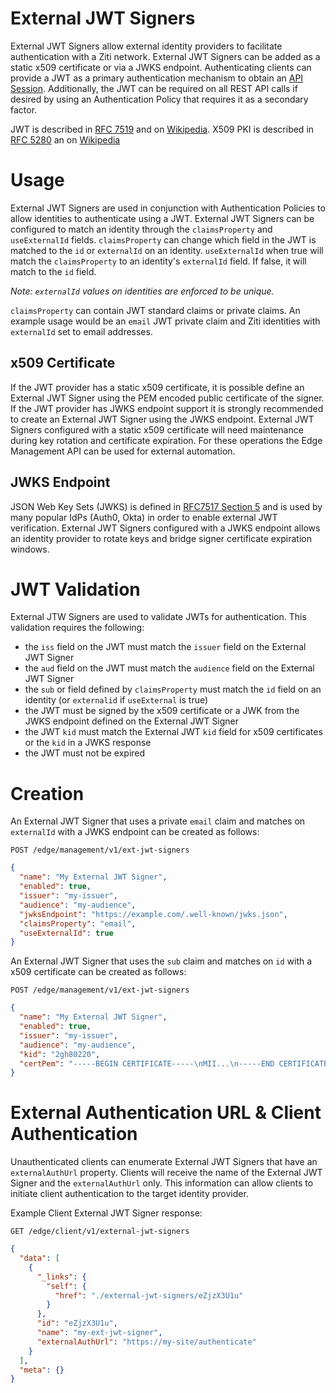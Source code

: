 # External JWT Signers

External JWT Signers allow external identity providers to facilitate authentication with a Ziti network. External
JWT Signers can be added as a static x509 certificate or via a JWKS endpoint. Authenticating clients can provide
a JWT as a primary authentication mechanism to obtain an [API Session](../sessions.md#api-session). Additionally, the JWT can be required on
all REST API calls if desired by using an Authentication Policy that requires it as a secondary factor.

JWT is described in [RFC 7519](https://datatracker.ietf.org/doc/html/rfc7519) and on [Wikipedia](https://en.wikipedia.org/wiki/JSON_Web_Token).
X509 PKI is described in [RFC 5280](https://datatracker.ietf.org/doc/html/rfc5280) an on [Wikipedia](https://en.wikipedia.org/wiki/X.509)

# Usage

External JWT Signers are used in conjunction with Authentication Policies to allow identities to authenticate using a
JWT. External JWT Signers can be configured to match an identity through the `claimsProperty` and `useExternalId`
fields. `claimsProperty` can change which field in the JWT is matched to the `id` or `externalId` on an identity.
`useExternalId` when true will match the `claimsProperty` to an identity's `externalId` field. If false, it will match
to the `id` field.

_Note: `externalId` values on identities are enforced to be unique._

`claimsProperty` can contain JWT standard claims or private claims. An example usage would be an `email` JWT private
claim and Ziti identities with `externalId` set to email addresses.


## x509 Certificate

If the JWT provider has a static x509 certificate, it is possible define an External JWT Signer using the PEM encoded
public certificate of the signer. If the JWT provider has JWKS endpoint support it is strongly recommended to create
an External JWT Signer using the JWKS endpoint. External JWT Signers configured with a static x509 certificate will
need maintenance during key rotation and certificate expiration. For these operations the Edge Management API 
can be used for external automation.

## JWKS Endpoint

JSON Web Key Sets (JWKS) is defined in [RFC7517 Section 5](https://datatracker.ietf.org/doc/html/rfc7517#section-5)
and is used by many popular IdPs (Auth0, Okta) in order to enable external JWT verification. External JWT Signers
configured with a JWKS endpoint allows an identity provider to rotate keys and bridge signer certificate expiration
windows.

# JWT Validation

External JTW Signers are used to validate JWTs for authentication. This validation requires the following:

- the `iss` field on the JWT must match the `issuer` field on the External JWT Signer
- the `aud` field on the JWT must match the `audience` field on the External JWT Signer
- the `sub` or field defined by `claimsProperty` must match the `id` field on an identity (or `externalid` if `useExternal` is true)
- the JWT must be signed by the x509 certificate or a JWK from the JWKS endpoint defined on the External JWT Signer
- the JWT `kid` must match the External JWT `kid` field for x509 certificates or the `kid` in a JWKS response
- the JWT must not be expired

# Creation 

An External JWT Signer that uses a private `email` claim and matches on `externalId` with a JWKS endpoint can
be created as follows:

`POST /edge/management/v1/ext-jwt-signers`
```json
{
  "name": "My External JWT Signer",
  "enabled": true,
  "issuer": "my-issuer",
  "audience": "my-audience",
  "jwksEndpoint": "https://example.com/.well-known/jwks.json",
  "claimsProperty": "email",
  "useExternalId": true
}
```

An External JWT Signer that uses the `sub` claim and matches on `id` with a x509 certificate can
be created as follows:

`POST /edge/management/v1/ext-jwt-signers`
```json
{
  "name": "My External JWT Signer",
  "enabled": true,
  "issuer": "my-issuer",
  "audience": "my-audience",
  "kid": "2gh80220",
  "certPem": "-----BEGIN CERTIFICATE-----\nMII...\n-----END CERTIFICATE-----\n"
}
```

# External Authentication URL & Client Authentication

Unauthenticated clients can enumerate External JWT Signers that have an `externalAuthUrl` property. Clients will
receive the name of the External JWT Signer and the `externalAuthUrl` only. This information can allow clients
to initiate client authentication to the target identity provider. 

Example Client External JWT Signer response:

`GET /edge/client/v1/external-jwt-signers`
```json
{
  "data": [
    {
      "_links": {
        "self": {
          "href": "./external-jwt-signers/eZjzX3U1u"
        }
      },
      "id": "eZjzX3U1u",
      "name": "my-ext-jwt-signer",
      "externalAuthUrl": "https://my-site/authenticate"
    }
  ],
  "meta": {}
}
```